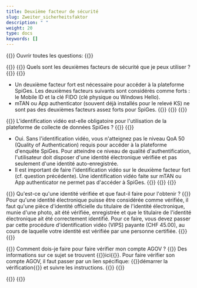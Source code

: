 ```yaml
---
title: Deuxième facteur de sécurité 
slug: Zweiter_sicherheitsfaktor 
description: " "
weight: 20
type: docs
keywords: []
---
```


{{<faqBlock>}}
Ouvrir toutes les questions: {{<collapsibleGroupCommand groupId="Zweiter_sicherheitsfaktor">}}

{{<numberedList>}}
{{<listItem>}}
Quels sont les deuxièmes facteurs de sécurité que je peux utiliser ?
{{<collapsibleBlock groupId="Zweiter_sicherheitsfaktor">}}
{{<markdown>}}

- Un deuxième facteur fort est nécessaire pour accéder à la plateforme SpiGes. Les deuxièmes facteurs suivants sont considérés comme forts : le Mobile ID et la clé FIDO (clé physique ou Windows Hello).
- mTAN ou App authenticator (souvent déjà installés pour le relevé KS) ne sont pas des deuxièmes facteurs assez forts pour SpiGes.
{{</markdown>}}
{{</collapsibleBlock>}}
{{</listItem>}}

{{<listItem>}}
L'identification vidéo est-elle obligatoire pour l'utilisation de la plateforme de collecte de données SpiGes ?
{{<collapsibleBlock groupId="Zweiter_sicherheitsfaktor">}}
{{<markdown>}}

- Oui. Sans l'identification vidéo, vous n'atteignez pas le niveau QoA 50 (Quality of Authentication) requis pour accéder à la plateforme d'enquête SpiGes. Pour atteindre ce niveau de qualité d'authentification, l'utilisateur doit disposer d'une identité électronique vérifiée et pas seulement d'une identité auto-enregistrée.
- Il est important de faire l'identification vidéo sur le deuxième facteur fort (cf. question précédente). Une identification vidéo faite sur mTAN ou App authenticator ne permet pas d'accéder à SpiGes.
{{</markdown>}}
{{</collapsibleBlock>}}
{{</listItem>}}

{{<listItem>}}
Qu'est-ce qu'une identité vérifiée et que faut-il faire pour l'obtenir ?
{{<collapsibleBlock groupId="Zweiter_sicherheitsfaktor">}}
Pour qu'une identité électronique puisse être considérée comme vérifiée, il faut qu'une pièce d'identité officielle du titulaire de l'identité électronique, munie d'une photo, ait été vérifiée, enregistrée et que le titulaire de l'identité électronique ait été correctement identifié. Pour ce faire, vous devez passer par cette procédure d'identification vidéo (VIPS) payante (CHF 45.00), au cours de laquelle votre identité est vérifiée par une personne certifiée.
{{</collapsibleBlock>}}
{{</listItem>}}

{{<listItem>}}
Comment dois-je faire pour faire vérifier mon compte AGOV ?
{{<collapsibleBlock groupId="Zweiter_sicherheitsfaktor">}}
Des informations sur ce sujet se trouvent {{<link url="https://help.eiam.swiss/?c=ident50&l=fr" newTab="true">}}ici{{</link>}}.
Pour faire vérifier son compte AGOV, il faut passer par un lien spécifique: {{<link url="https://www.ident.agov.admin.ch/process?rpcode=2be262f1da0" newTab="true">}}démarrer la vérification{{</link>}} et suivre les instructions.
{{</collapsibleBlock>}}
{{</listItem>}}

{{</numberedList>}}
{{</faqBlock>}}
